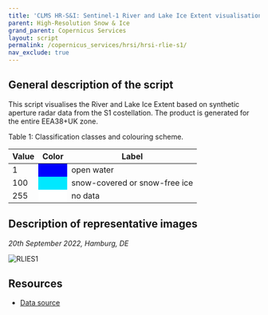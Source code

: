 ```yaml
---
title: 'CLMS HR-S&I: Sentinel-1 River and Lake Ice Extent visualisation script'
parent: High-Resolution Snow & Ice
grand_parent: Copernicus Services
layout: script
permalink: /copernicus_services/hrsi/hrsi-rlie-s1/
nav_exclude: true
---
```



## General description of the script
This script visualises the River and Lake Ice Extent based on synthetic aperture radar data from the S1 costellation. The product is generated for the entire EEA38+UK zone. 

Table 1: Classification classes and colouring scheme.

<table>
      <thead>
    <tr>
      <th>Value</th>
      <th>Color</th>
      <th>Label</th>
    </tr>
  </thead>
  <tbody>
    <tr>
      <td>1</td>
      <td style="background-color: #0000FE;"></td>
      <td>open water</td>
    </tr>
    <tr>
      <td>100</td>
      <td style="background-color: #00E8FF;"></td>
      <td>snow-covered or snow-free ice</td>
    </tr>
    <tr>
      <td>255</td>
      <td style="background-color: #FFFFFF;"></td>
      <td>no data</td>
    </tr>
</tbody>
</table>

## Description of representative images

*20th September 2022, Hamburg, DE*

![RLIES1](fig/figure.png)

## Resources

- [Data source](https://land.copernicus.eu/pan-european/biophysical-parameters/high-resolution-snow-and-ice-monitoring/ice-products/ice-cover)
